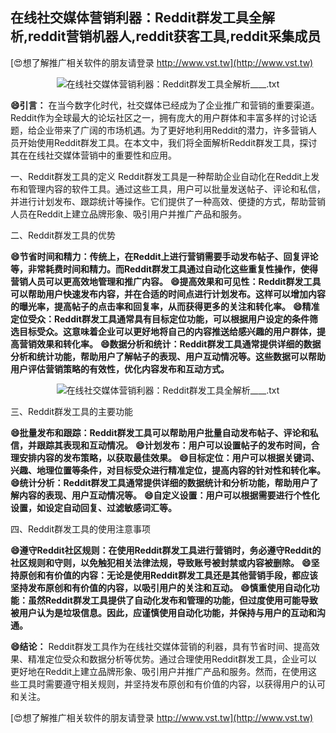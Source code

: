 ## **在线社交媒体营销利器：Reddit群发工具全解析,reddit营销机器人,reddit获客工具,reddit采集成员**

[😍想了解推广相关软件的朋友请登录 http://www.vst.tw](http://www.vst.tw)

 <center><img src="https://vst.tw/MP4/tuiguang/png/8.png" alt="在线社交媒体营销利器：Reddit群发工具全解析____.txt"></center>

**😄引言：**
在当今数字化时代，社交媒体已经成为了企业推广和营销的重要渠道。Reddit作为全球最大的论坛社区之一，拥有庞大的用户群体和丰富多样的讨论话题，给企业带来了广阔的市场机遇。为了更好地利用Reddit的潜力，许多营销人员开始使用Reddit群发工具。在本文中，我们将全面解析Reddit群发工具，探讨其在在线社交媒体营销中的重要性和应用。

一、Reddit群发工具的定义
Reddit群发工具是一种帮助企业自动化在Reddit上发布和管理内容的软件工具。通过这些工具，用户可以批量发送帖子、评论和私信，并进行计划发布、跟踪统计等操作。它们提供了一种高效、便捷的方式，帮助营销人员在Reddit上建立品牌形象、吸引用户并推广产品和服务。

二、Reddit群发工具的优势

**😄节省时间和精力：传统上，在Reddit上进行营销需要手动发布帖子、回复评论等，非常耗费时间和精力。而Reddit群发工具通过自动化这些重复性操作，使得营销人员可以更高效地管理和推广内容。**
**😄提高效果和可见性：Reddit群发工具可以帮助用户快速发布内容，并在合适的时间点进行计划发布。这样可以增加内容的曝光率，提高帖子的点击率和回复率，从而获得更多的关注和转化率。**
**😄精准定位受众：Reddit群发工具通常具有目标定位功能，可以根据用户设定的条件筛选目标受众。这意味着企业可以更好地将自己的内容推送给感兴趣的用户群体，提高营销效果和转化率。**
**😄数据分析和统计：Reddit群发工具通常提供详细的数据分析和统计功能，帮助用户了解帖子的表现、用户互动情况等。这些数据可以帮助用户评估营销策略的有效性，优化内容发布和互动方式。**

 <center><img src="https://vst.tw/MP4/tuiguang/png/8.png" alt="在线社交媒体营销利器：Reddit群发工具全解析____.txt"></center>

三、Reddit群发工具的主要功能

**😄批量发布和跟踪：Reddit群发工具可以帮助用户批量自动发布帖子、评论和私信，并跟踪其表现和互动情况。**
**😄计划发布：用户可以设置帖子的发布时间，合理安排内容的发布策略，以获取最佳效果。**
**😄目标定位：用户可以根据关键词、兴趣、地理位置等条件，对目标受众进行精准定位，提高内容的针对性和转化率。**
**😄统计分析：Reddit群发工具通常提供详细的数据统计和分析功能，帮助用户了解内容的表现、用户互动情况等。**
**😄自定义设置：用户可以根据需要进行个性化设置，如设定自动回复、过滤敏感词汇等。**

四、Reddit群发工具的使用注意事项

**😄遵守Reddit社区规则：在使用Reddit群发工具进行营销时，务必遵守Reddit的社区规则和守则，以免触犯相关法律法规，导致账号被封禁或内容被删除。**
**😄坚持原创和有价值的内容：无论是使用Reddit群发工具还是其他营销手段，都应该坚持发布原创和有价值的内容，以吸引用户的关注和互动。**
**😄慎重使用自动化功能：虽然Reddit群发工具提供了自动化发布和管理的功能，但过度使用可能导致被用户认为是垃圾信息。因此，应谨慎使用自动化功能，并保持与用户的互动和沟通。**

**😄结论：**
Reddit群发工具作为在线社交媒体营销的利器，具有节省时间、提高效果、精准定位受众和数据分析等优势。通过合理使用Reddit群发工具，企业可以更好地在Reddit上建立品牌形象、吸引用户并推广产品和服务。然而，在使用这些工具时需要遵守相关规则，并坚持发布原创和有价值的内容，以获得用户的认可和关注。

[😍想了解推广相关软件的朋友请登录 http://www.vst.tw](http://www.vst.tw)



